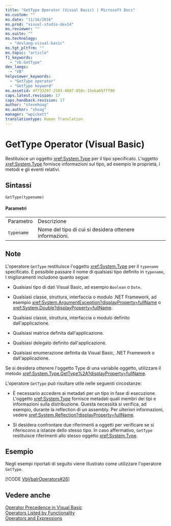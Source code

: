 ```yaml
---
title: "GetType Operator (Visual Basic) | Microsoft Docs"
ms.custom: ""
ms.date: "11/16/2016"
ms.prod: "visual-studio-dev14"
ms.reviewer: ""
ms.suite: ""
ms.technology: 
  - "devlang-visual-basic"
ms.tgt_pltfrm: ""
ms.topic: "article"
f1_keywords: 
  - "vb.GetType"
dev_langs: 
  - "VB"
helpviewer_keywords: 
  - "GetType operator"
  - "GetType keyword"
ms.assetid: 4f733297-2503-4607-850c-15eba65fff90
caps.latest.revision: 17
caps.handback.revision: 17
author: "stevehoag"
ms.author: "shoag"
manager: "wpickett"
translationtype: Human Translation
---
```

# GetType Operator (Visual Basic)
Restituisce un oggetto <xref:System.Type> per il tipo specificato.  L'oggetto <xref:System.Type> fornisce informazioni sul tipo, ad esempio le proprietà, i metodi e gli eventi relativi.  
  
## Sintassi  
  
```  
GetType(typename)  
```  
  
#### Parametri  
  
|||  
|-|-|  
|Parametro|Descrizione|  
|`typename`|Nome del tipo di cui si desidera ottenere informazioni.|  
  
## Note  
 L'operatore `GetType` restituisce l'oggetto <xref:System.Type> per il `typename` specificato.  È possibile passare il nome di qualsiasi tipo definito in `typename`,  I miglioramenti includono quanto segue:  
  
-   Qualsiasi tipo di dati Visual Basic, ad esempio `Boolean` o `Date`.  
  
-   Qualsiasi classe, struttura, interfaccia o modulo .NET Framework, ad esempio <xref:System.ArgumentException?displayProperty=fullName> o <xref:System.Double?displayProperty=fullName>.  
  
-   Qualsiasi classe, struttura, interfaccia o modulo definito dall'applicazione.  
  
-   Qualsiasi matrice definita dall'applicazione.  
  
-   Qualsiasi delegato definito dall'applicazione.  
  
-   Qualsiasi enumerazione definita da Visual Basic, .NET Framework o dall'applicazione.  
  
 Se si desidera ottenere l'oggetto Type di una variabile oggetto, utilizzare il metodo <xref:System.Type.GetType%2A?displayProperty=fullName>.  
  
 L'operatore `GetType` può risultare utile nelle seguenti circostanze:  
  
-   È necessario accedere ai metadati per un tipo in fase di esecuzione.  L'oggetto <xref:System.Type> fornisce metadati quali membri dei tipi e informazioni sulla distribuzione.  Questa necessità si verifica, ad esempio, durante la reflection di un assembly.  Per ulteriori informazioni, vedere <xref:System.Reflection?displayProperty=fullName>.  
  
-   Si desidera confrontare due riferimenti a oggetti per verificare se si riferiscono a istanze dello stesso tipo.  In caso affermativo, `GetType` restituisce riferimenti allo stesso oggetto <xref:System.Type>.  
  
## Esempio  
 Negli esempi riportati di seguito viene illustrato come utilizzare l'operatore `GetType`.  
  
 [!CODE [VbVbalrOperators#26](../CodeSnippet/VS_Snippets_VBCSharp/VbVbalrOperators#26)]  
  
## Vedere anche  
 [Operator Precedence in Visual Basic](../../../visual-basic/language-reference/operators/operator-precedence.md)   
 [Operators Listed by Functionality](../../../visual-basic/language-reference/operators/operators-listed-by-functionality.md)   
 [Operators and Expressions](../../../visual-basic/programming-guide/language-features/operators-and-expressions/index.md)